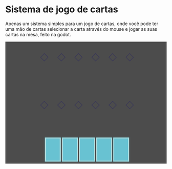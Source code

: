 # Sistema de jogo de cartas

Apenas um sistema simples para um jogo de cartas, onde você pode ter uma mão de cartas
selecionar a carta através do mouse e jogar as suas cartas na mesa, feito na godot.

<img src="./presentation/card-presentation.gif" alt="Apresentação">
